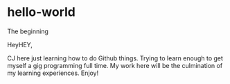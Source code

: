 # hello-world
The beginning

HeyHEY,

CJ here just learning how to do Github things. Trying to learn enough to get myself a gig programming full time. My work here will be the culmination of my learning experiences. Enjoy!
